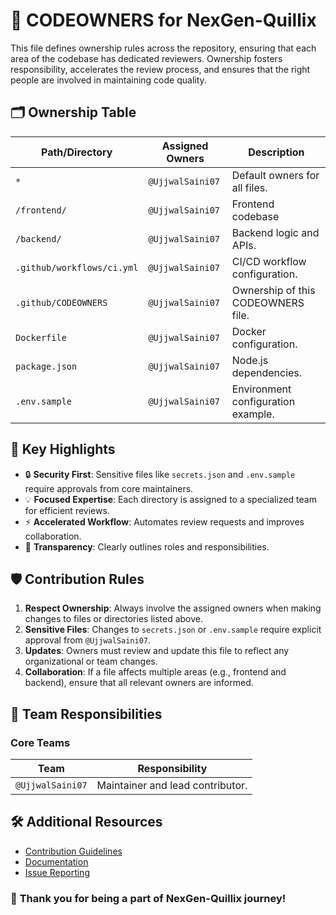 # 📜 **CODEOWNERS for NexGen-Quillix**

This file defines ownership rules across the repository, ensuring that each area of the codebase has dedicated reviewers. Ownership fosters responsibility, accelerates the review process, and ensures that the right people are involved in maintaining code quality.

## 🗂️ **Ownership Table**

| **Path/Directory**           | **Assigned Owners**               | **Description**                           |
|-------------------------------|------------------------------------|-------------------------------------------|
| `*`                           | `@UjjwalSaini07` | Default owners for all files.             |
| `/frontend/`                  | `@UjjwalSaini07` | Frontend codebase    |
| `/backend/`                   | `@UjjwalSaini07`            | Backend logic and APIs.                   |
| `.github/workflows/ci.yml`    | `@UjjwalSaini07`                     | CI/CD workflow configuration.             |
| `.github/CODEOWNERS`          | `@UjjwalSaini07`   | Ownership of this CODEOWNERS file.        |
| `Dockerfile`                  | `@UjjwalSaini07`             | Docker configuration.                     |
| `package.json`                | `@UjjwalSaini07`           | Node.js dependencies.                     |
| `.env.sample`                | `@UjjwalSaini07` | Environment configuration example.         |



## 📌 **Key Highlights**
- 🔒 **Security First**: Sensitive files like `secrets.json` and `.env.sample` require approvals from core maintainers.
- 💡 **Focused Expertise**: Each directory is assigned to a specialized team for efficient reviews.
- ⚡ **Accelerated Workflow**: Automates review requests and improves collaboration.
- 🔄 **Transparency**: Clearly outlines roles and responsibilities.


## 🛡️ **Contribution Rules**
1. **Respect Ownership**: Always involve the assigned owners when making changes to files or directories listed above.
2. **Sensitive Files**: Changes to `secrets.json` or `.env.sample` require explicit approval from `@UjjwalSaini07`.
3. **Updates**: Owners must review and update this file to reflect any organizational or team changes.
4. **Collaboration**: If a file affects multiple areas (e.g., frontend and backend), ensure that all relevant owners are informed.

## 👥 **Team Responsibilities**

### **Core Teams**
| Team                          | Responsibility                           |
|-------------------------------|-------------------------------------------|
| `@UjjwalSaini07`              | Maintainer and lead contributor.          |







## 🛠️ **Additional Resources**
- [Contribution Guidelines](https://github.com/UjjwalSaini07/NexGen-Quillix/blob/main/README.md)
- [Documentation](https://github.com/UjjwalSaini07/NexGen-Quillix/blob/main/README.md)
- [Issue Reporting](https://github.com/UjjwalSaini07/NexGen-Quillix/issues)

### 🎉 **Thank you for being a part of NexGen-Quillix journey!**
